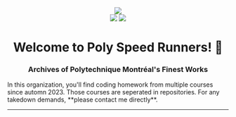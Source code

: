 <div align="center">
    <a> <img src="https://img.shields.io/badge/skill%20issue-on-brightgreen"/> </a>
    <br>
    <a> <img src="https://img.shields.io/badge/es--lint-on-blueviolet"/> </a>
    <a> <img src="https://img.shields.io/badge/based-always-blue"/> </a>
    <h1>Welcome to Poly Speed Runners! 👋</h1>
    <h3>Archives of Polytechnique Montréal's Finest Works</h3>
</div>
In this organization, you'll find coding homework from multiple courses since automn 2023. Those courses are seperated in repositories. For any takedown demands, **please contact me directly**.
<hr>

